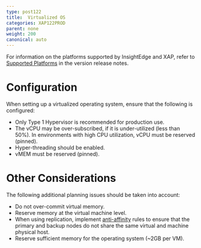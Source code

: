 ```yaml
---
type: post122
title:  Virtualized OS
categories: XAP122PROD
parent: none
weight: 200
canonical: auto
---
```



For information on the platforms supported by InsightEdge and XAP, refer to [Supported Platforms](../rn/supported-platforms.html) in the version release notes.

# Configuration

When setting up a virtualized operating system, ensure that the following is configured:

- Only Type 1 Hypervisor is recommended for production use.
- The vCPU may be over-subscribed, if it is under-utilized (less than 50%). In environments with high CPU utilization, vCPU must be reserved (pinned).
- Hyper-threading should be enabled.
- vMEM must be reserved (pinned).

# Other Considerations

The following additional planning issues should be taken into account:

- Do not over-commit virtual memory.
- Reserve memory at the virtual machine level.
- When using replication, implement [anti-affinity](https://pubs.vmware.com/vsphere-51/index.jsp#com.vmware.vsphere.resmgmt.doc/GUID-94FCC204-115A-4918-9533-BFC588338ECB.html?resultof=%2522%2541%256e%2574%2569%252d%2541%2566%2566%2569%256e%2569%2574%2579%2522%2520%2522%2552%2575%256c%2565%2573%2522%2520%2522%2572%2575%256c%2565%2522%2520) rules to ensure that the primary and backup nodes do not share the same virtual and machine physical host. 
- Reserve sufficient memory for the operating system (~2GB per VM).

